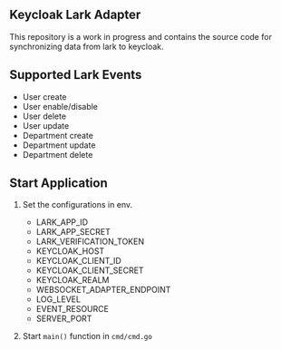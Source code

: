 ## Keycloak Lark Adapter

This repository is a work in progress and contains the source code for synchronizing data from lark to keycloak.

## Supported Lark Events

- User create
- User enable/disable
- User delete
- User update
- Department create
- Department update
- Department delete

## Start Application

1. Set the configurations in env.

   - LARK_APP_ID
   - LARK_APP_SECRET
   - LARK_VERIFICATION_TOKEN
   - KEYCLOAK_HOST
   - KEYCLOAK_CLIENT_ID
   - KEYCLOAK_CLIENT_SECRET
   - KEYCLOAK_REALM
   - WEBSOCKET_ADAPTER_ENDPOINT
   - LOG_LEVEL
   - EVENT_RESOURCE
   - SERVER_PORT
   
2. Start `main()` function in `cmd/cmd.go`